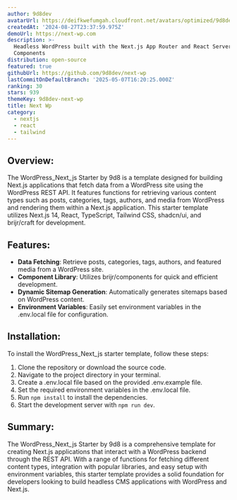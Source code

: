 ```yaml
---
author: 9d8dev
avatarUrl: https://deifkwefumgah.cloudfront.net/avatars/optimized/9d8dev-next-wp-avatar-128.webp
createdAt: '2024-08-27T23:37:59.975Z'
demoUrl: https://next-wp.com
description: >-
  Headless WordPress built with the Next.js App Router and React Server
  Components
distribution: open-source
featured: true
githubUrl: https://github.com/9d8dev/next-wp
lastCommitOnDefaultBranch: '2025-05-07T16:20:25.000Z'
ranking: 30
stars: 939
themeKey: 9d8dev-next-wp
title: Next Wp
category:
  - nextjs
  - react
  - tailwind
---
```

## Overview:
The WordPress\_Next\_js Starter by 9d8 is a template designed for building Next.js applications that fetch data from a WordPress site using the WordPress REST API. It features functions for retrieving various content types such as posts, categories, tags, authors, and media from WordPress and rendering them within a Next.js application. This starter template utilizes Next.js 14, React, TypeScript, Tailwind CSS, shadcn/ui, and brijr/craft for development.

## Features:
- **Data Fetching**: Retrieve posts, categories, tags, authors, and featured media from a WordPress site.
- **Component Library**: Utilizes brijr/components for quick and efficient development.
- **Dynamic Sitemap Generation**: Automatically generates sitemaps based on WordPress content.
- **Environment Variables**: Easily set environment variables in the .env.local file for configuration.

## Installation:
To install the WordPress\_Next\_js starter template, follow these steps:
1. Clone the repository or download the source code.
2. Navigate to the project directory in your terminal.
3. Create a .env.local file based on the provided .env.example file.
4. Set the required environment variables in the .env.local file.
5. Run `npm install` to install the dependencies.
6. Start the development server with `npm run dev`.

## Summary:
The WordPress\_Next\_js Starter by 9d8 is a comprehensive template for creating Next.js applications that interact with a WordPress backend through the REST API. With a range of functions for fetching different content types, integration with popular libraries, and easy setup with environment variables, this starter template provides a solid foundation for developers looking to build headless CMS applications with WordPress and Next.js.